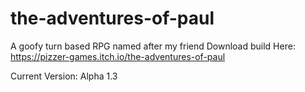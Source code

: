 # the-adventures-of-paul
A goofy turn based RPG named after my friend
Download build Here: https://pizzer-games.itch.io/the-adventures-of-paul

Current Version: Alpha 1.3